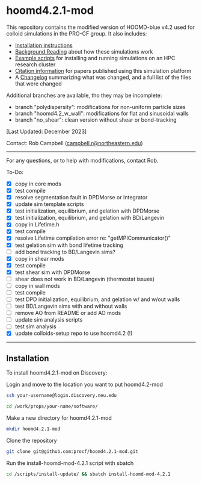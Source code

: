 # hoomd4.2.1-mod

This repository contains the modified version of HOOMD-blue v4.2 used for colloid simulations in the PRO-CF group. It also includes: 
* [Installation instructions](/README.md#installation)
* [Background Reading](/background-reading) about how these simulations work
* [Example scripts](/scripts) for installing and running simulations on an HPC research cluster
* [Citation information](/citation-guide.md) for papers published using this simulation platform
* A [Changelog](/changelog.md) summarizing what was changed, and a full list of the files that were changed

Additional branches are available, tho they may be incomplete:
- branch "polydispersity": modifications for non-uniform particle sizes
- branch "hoomd4.2_w_wall": modifications for flat and sinusoidal walls
- branch "no_shear": clean version without shear or bond-tracking

[Last Updated: December 2023]

Contact: Rob Campbell (campbell.r@northeastern.edu)

-----------------
For any questions, or to help with modifications, contact Rob.

To-Do:
- [x] copy in core mods 
- [x] test compile
- [x] resolve segmentation fault in DPDMorse or Integrator
- [x] update sim template scripts
- [x] test initialization, equilibrium, and gelation with DPDMorse
- [x] test initialization, equilibrium, and gelation with BD/Langevin
- [x] copy in Lifetime.h
- [x] test compile
- [x] resolve Lifetime compilation error re: "getMPICommunicator()"
- [x] test gelation sim with bond lifetime tracking
- [ ] add bond tracking to BD/Langevin sims?
- [x] copy in shear mods
- [x] test compile
- [x] test shear sim with DPDMorse
- [ ] shear does not work in BD/Langevin (thermostat issues)
- [ ] copy in wall mods
- [ ] test compile
- [ ] test DPD initialization, equilibrium, and gelation w/ and w/out walls
- [ ] test BD/Langevin sims with and without walls
- [ ] remove AO from README or add AO mods
- [ ] update sim analysis scripts
- [ ] test sim analysis
- [x] update colloids-setup repo to use hoomd4.2 (!)
-----------------

## Installation

To install hoomd4.2.1-mod on Discovery:

Login and move to the location you want to put hoomd4.2-mod
```bash
ssh your-username@login.discovery.neu.edu
```
```bash
cd /work/props/your-name/software/
```
Make a new directory for hoomd4.2.1-mod
```bash
mkdir hoomd4.2.1-mod
```
Clone the repository
```bash
git clone git@github.com:procf/hoomd4.2.1-mod.git
```
Run the install-hoomd-mod-4.2.1 script with sbatch
```bash
cd /scripts/install-update/ && sbatch install-hoomd-mod-4.2.1
```
<br>
